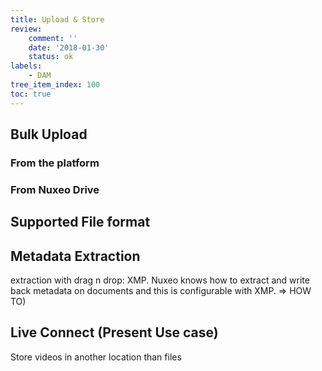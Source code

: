 ```yaml
---
title: Upload & Store
review:
    comment: ''
    date: '2018-01-30'
    status: ok
labels:
    - DAM
tree_item_index: 100
toc: true
---
```

## Bulk Upload

### From the platform


### From Nuxeo Drive





## Supported File format





## Metadata Extraction

extraction with drag n drop: XMP. Nuxeo knows how to extract and write back metadata on documents and this is configurable with XMP. => HOW TO)





## Live Connect (Present Use case)
Store videos in another location than files
